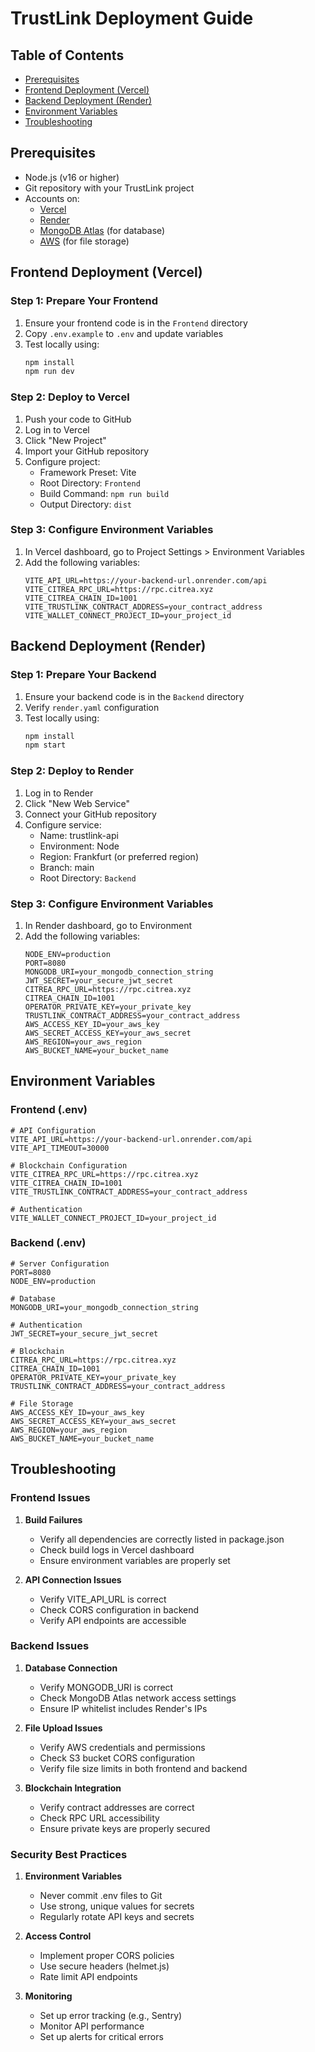 # TrustLink Deployment Guide

## Table of Contents
- [Prerequisites](#prerequisites)
- [Frontend Deployment (Vercel)](#frontend-deployment-vercel)
- [Backend Deployment (Render)](#backend-deployment-render)
- [Environment Variables](#environment-variables)
- [Troubleshooting](#troubleshooting)

## Prerequisites

- Node.js (v16 or higher)
- Git repository with your TrustLink project
- Accounts on:
  - [Vercel](https://vercel.com)
  - [Render](https://render.com)
  - [MongoDB Atlas](https://www.mongodb.com/atlas) (for database)
  - [AWS](https://aws.amazon.com) (for file storage)

## Frontend Deployment (Vercel)

### Step 1: Prepare Your Frontend

1. Ensure your frontend code is in the `Frontend` directory
2. Copy `.env.example` to `.env` and update variables
3. Test locally using:
   ```bash
   npm install
   npm run dev
   ```

### Step 2: Deploy to Vercel

1. Push your code to GitHub
2. Log in to Vercel
3. Click "New Project"
4. Import your GitHub repository
5. Configure project:
   - Framework Preset: Vite
   - Root Directory: `Frontend`
   - Build Command: `npm run build`
   - Output Directory: `dist`

### Step 3: Configure Environment Variables

1. In Vercel dashboard, go to Project Settings > Environment Variables
2. Add the following variables:
   ```
   VITE_API_URL=https://your-backend-url.onrender.com/api
   VITE_CITREA_RPC_URL=https://rpc.citrea.xyz
   VITE_CITREA_CHAIN_ID=1001
   VITE_TRUSTLINK_CONTRACT_ADDRESS=your_contract_address
   VITE_WALLET_CONNECT_PROJECT_ID=your_project_id
   ```

## Backend Deployment (Render)

### Step 1: Prepare Your Backend

1. Ensure your backend code is in the `Backend` directory
2. Verify `render.yaml` configuration
3. Test locally using:
   ```bash
   npm install
   npm start
   ```

### Step 2: Deploy to Render

1. Log in to Render
2. Click "New Web Service"
3. Connect your GitHub repository
4. Configure service:
   - Name: trustlink-api
   - Environment: Node
   - Region: Frankfurt (or preferred region)
   - Branch: main
   - Root Directory: `Backend`

### Step 3: Configure Environment Variables

1. In Render dashboard, go to Environment
2. Add the following variables:
   ```
   NODE_ENV=production
   PORT=8080
   MONGODB_URI=your_mongodb_connection_string
   JWT_SECRET=your_secure_jwt_secret
   CITREA_RPC_URL=https://rpc.citrea.xyz
   CITREA_CHAIN_ID=1001
   OPERATOR_PRIVATE_KEY=your_private_key
   TRUSTLINK_CONTRACT_ADDRESS=your_contract_address
   AWS_ACCESS_KEY_ID=your_aws_key
   AWS_SECRET_ACCESS_KEY=your_aws_secret
   AWS_REGION=your_aws_region
   AWS_BUCKET_NAME=your_bucket_name
   ```

## Environment Variables

### Frontend (.env)
```env
# API Configuration
VITE_API_URL=https://your-backend-url.onrender.com/api
VITE_API_TIMEOUT=30000

# Blockchain Configuration
VITE_CITREA_RPC_URL=https://rpc.citrea.xyz
VITE_CITREA_CHAIN_ID=1001
VITE_TRUSTLINK_CONTRACT_ADDRESS=your_contract_address

# Authentication
VITE_WALLET_CONNECT_PROJECT_ID=your_project_id
```

### Backend (.env)
```env
# Server Configuration
PORT=8080
NODE_ENV=production

# Database
MONGODB_URI=your_mongodb_connection_string

# Authentication
JWT_SECRET=your_secure_jwt_secret

# Blockchain
CITREA_RPC_URL=https://rpc.citrea.xyz
CITREA_CHAIN_ID=1001
OPERATOR_PRIVATE_KEY=your_private_key
TRUSTLINK_CONTRACT_ADDRESS=your_contract_address

# File Storage
AWS_ACCESS_KEY_ID=your_aws_key
AWS_SECRET_ACCESS_KEY=your_aws_secret
AWS_REGION=your_aws_region
AWS_BUCKET_NAME=your_bucket_name
```

## Troubleshooting

### Frontend Issues

1. **Build Failures**
   - Verify all dependencies are correctly listed in package.json
   - Check build logs in Vercel dashboard
   - Ensure environment variables are properly set

2. **API Connection Issues**
   - Verify VITE_API_URL is correct
   - Check CORS configuration in backend
   - Verify API endpoints are accessible

### Backend Issues

1. **Database Connection**
   - Verify MONGODB_URI is correct
   - Check MongoDB Atlas network access settings
   - Ensure IP whitelist includes Render's IPs

2. **File Upload Issues**
   - Verify AWS credentials and permissions
   - Check S3 bucket CORS configuration
   - Verify file size limits in both frontend and backend

3. **Blockchain Integration**
   - Verify contract addresses are correct
   - Check RPC URL accessibility
   - Ensure private keys are properly secured

### Security Best Practices

1. **Environment Variables**
   - Never commit .env files to Git
   - Use strong, unique values for secrets
   - Regularly rotate API keys and secrets

2. **Access Control**
   - Implement proper CORS policies
   - Use secure headers (helmet.js)
   - Rate limit API endpoints

3. **Monitoring**
   - Set up error tracking (e.g., Sentry)
   - Monitor API performance
   - Set up alerts for critical errors
